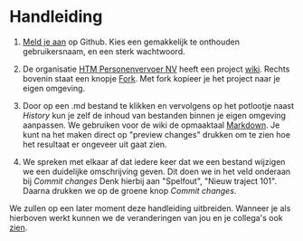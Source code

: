 Handleiding
===========

1. [Meld je aan](https://github.com/join) op Github. Kies een gemakkelijk te onthouden gebruikersnaam, en een sterk wachtwoord.

2. De organisatie [HTM Personenvervoer NV](https://github.com/HTMPersonenvervoerNV) heeft een project [wiki](https://github.com/HTMPersonenvervoerNV/wiki). Rechts bovenin staat een knopje [Fork](https://github.com/HTMPersonenvervoerNV/wiki#fork-destination-box). Met fork kopieer je het project naar je eigen omgeving.

3. Door op een .md bestand te klikken en vervolgens op het potlootje naast *History* kun je zelf de inhoud van bestanden binnen je eigen omgeving aanpassen. We gebruiken voor de wiki de opmaaktaal [Markdown](https://en.wikipedia.org/wiki/Markdown). Je kunt na het maken direct op "preview changes" drukken om te zien hoe het resultaat er ongeveer uit gaat zien.

4. We spreken met elkaar af dat iedere keer dat we een bestand wijzigen we een duidelijke omschrijving geven. Dit doen we in het veld onderaan bij *Commit changes* Denk hierbij aan "Spelfout", "Nieuw traject 101". Daarna drukken we op de groene knop *Commit changes*.

We zullen op een later moment deze handleiding uitbreiden. Wanneer je als hierboven werkt kunnen we de veranderingen van jou en je collega's ook [zien](https://github.com/HTMPersonenvervoerNV/wiki/network).
